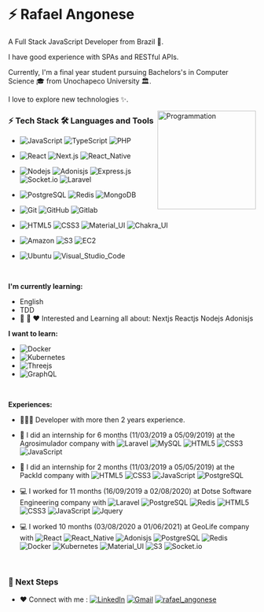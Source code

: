 # ⚡ Rafael Angonese

A Full Stack JavaScript Developer from Brazil 🚀.

I have good experience with SPAs and RESTful APIs.

Currently, I'm a final year student pursuing Bachelors's in Computer Science 🎓 from Unochapeco University 🏛.

I love to explore new technologies ✨.

<img align="right" src="https://i.giphy.com/media/LmNwrBhejkK9EFP504/200w.webp" alt="Programmation" width="200" />

### ⚡ Tech Stack 🛠️ Languages and Tools

- ![JavaScript](https://img.shields.io/badge/-JavaScript-black?&logo=JavaScript)
  ![TypeScript](https://img.shields.io/badge/-TypeScript-black?&logo=TypeScript)
  ![PHP](https://img.shields.io/badge/-PHP-black?&logo=PHP)

- ![React](https://img.shields.io/badge/-React-black?&logo=React)
  ![Next.js](https://img.shields.io/badge/-Next-black?&logo=Next.js)
  ![React_Native](https://img.shields.io/badge/-React_Native-black?&logo=React)

- ![Nodejs](https://img.shields.io/badge/-Nodejs-black?&logo=Node.js)
  ![Adonisjs](https://img.shields.io/badge/-Adonisjs-black?&logo=Adonisjs)
  ![Express.js](https://img.shields.io/badge/-Express-black?&logo=Express)
  ![Socket.io](https://img.shields.io/badge/-Socket-black?&logo=socket.io)
  ![Laravel](https://img.shields.io/badge/-Laravel-black?&logo=Laravel)

- ![PostgreSQL](https://img.shields.io/badge/-PostgreSQL-black?&logo=Postgresql&logoColor=blue)
  ![Redis](https://img.shields.io/badge/-Redis-black?&logo=Redis)
  ![MongoDB](https://img.shields.io/badge/-MongoDB-black?&logo=Mongodb)

- ![Git](https://img.shields.io/badge/-Git-black?&logo=Git)
  ![GitHub](https://img.shields.io/badge/-GitHub-black?&logo=GitHub)
  ![Gitlab](https://img.shields.io/badge/-Gitlab-black?&logo=GitLab)

- ![HTML5](https://img.shields.io/badge/-HTML5-black?&logo=Html5)
  ![CSS3](https://img.shields.io/badge/-CSS3-black?&logo=Css3&logoColor=blue)
  ![Material_UI](https://img.shields.io/badge/-Material_UI-black?&logo=Material-ui&logoColor=blue)
  ![Chakra_UI](https://img.shields.io/badge/-Chakra_UI-black?&logo=Chakra-ui)

- ![Amazon](https://img.shields.io/badge/-Amazon-black?&logo=Amazon)
  ![S3](https://img.shields.io/badge/-S3-black?&logo=Amazon-s3)
  ![EC2](https://img.shields.io/badge/-EC2-black?&logo=Amazon)

- <!-- ![Docker](https://img.shields.io/badge/-Docker-black?&logo=Docker) -->
  <!-- ![Kubernetes](https://img.shields.io/badge/-Kubernetes-black?&logo=Kubernetes) -->
  ![Ubuntu](https://img.shields.io/badge/-Ubuntu-black?&logo=Ubuntu)
  ![Visual_Studio_Code](https://img.shields.io/badge/-Visual_Studio_Code-black?&logo=Visual-Studio-Code)

<br />

**I'm currently learning:**

- English
- TDD
- 🌱 🚀 ❤️ Interested and Learning all about: Nextjs Reactjs Nodejs Adonisjs

**I want to learn:**

- ![Docker](https://img.shields.io/badge/-Docker-black?&logo=Docker)
- ![Kubernetes](https://img.shields.io/badge/-Kubernetes-black?&logo=Kubernetes)
- ![Threejs](https://img.shields.io/badge/-Threejs-black?&logo=Three.js)
- ![GraphQL](https://img.shields.io/badge/-GraphQL-black?&logo=Graphql&logoColor=e535ab)

<br />

**Experiences:**

- 👨🏻‍💻 Developer with more then 2 years experience.

- 🌱 I did an internship for 6 months (11/03/2019 a 05/09/2019) at the Agrosimulador company with
  ![Laravel](https://img.shields.io/badge/-Laravel-black?&logo=Laravel)
  ![MySQL](https://img.shields.io/badge/-MySQL-black?&logo=MySQL)
  ![HTML5](https://img.shields.io/badge/-HTML5-black?&logo=Html5)
  ![CSS3](https://img.shields.io/badge/-CSS3-black?&logo=Css3&logoColor=blue)
  ![JavaScript](https://img.shields.io/badge/-JavaScript-black?&logo=JavaScript)

- 🌱 I did an internship for 2 months (11/03/2019 a 05/05/2019) at the PackId company with
  ![HTML5](https://img.shields.io/badge/-HTML5-black?&logo=Html5)
  ![CSS3](https://img.shields.io/badge/-CSS3-black?&logo=Css3&logoColor=blue)
  ![JavaScript](https://img.shields.io/badge/-JavaScript-black?&logo=JavaScript)
  ![PostgreSQL](https://img.shields.io/badge/-PostgreSQL-black?&logo=Postgresql&logoColor=blue)

- 💻 I worked for 11 months (16/09/2019 a 02/08/2020) at Dotse Software Engineering company with
  ![Laravel](https://img.shields.io/badge/-Laravel-black?&logo=Laravel)
  ![PostgreSQL](https://img.shields.io/badge/-PostgreSQL-black?&logo=Postgresql&logoColor=blue)
  ![Redis](https://img.shields.io/badge/-Redis-black?&logo=Redis)
  ![HTML5](https://img.shields.io/badge/-HTML5-black?&logo=Html5)
  ![CSS3](https://img.shields.io/badge/-CSS3-black?&logo=Css3&logoColor=blue)
  ![JavaScript](https://img.shields.io/badge/-JavaScript-black?&logo=JavaScript)
  ![Jquery](https://img.shields.io/badge/-Jquery-black?&logo=Jquery)

- 💻 I worked 10 months (03/08/2020 a 01/06/2021) at GeoLife company with
  ![React](https://img.shields.io/badge/-React-black?&logo=React)
  ![React_Native](https://img.shields.io/badge/-React_Native-black?&logo=React)
  ![Adonisjs](https://img.shields.io/badge/-Adonisjs-black?&logo=Adonisjs)
  ![PostgreSQL](https://img.shields.io/badge/-PostgreSQL-black?&logo=Postgresql&logoColor=blue)
  ![Redis](https://img.shields.io/badge/-Redis-black?&logo=Redis)
  ![Docker](https://img.shields.io/badge/-Docker-black?&logo=Docker)
  ![Kubernetes](https://img.shields.io/badge/-Kubernetes-black?&logo=Kubernetes)
  ![Material_UI](https://img.shields.io/badge/-Material_UI-black?&logo=Material-ui&logoColor=blue)
  ![S3](https://img.shields.io/badge/-S3-black?&logo=Amazon-s3)
  ![Socket.io](https://img.shields.io/badge/-Socket-black?&logo=socket.io)

<br />

### 👣 Next Steps

- ❤️ Connect with me :
[![LinkedIn](https://img.shields.io/badge/-LinkedIn-blue?&logo=Linkedin&logoColor=white&link=https://www.linkedin.com/in/rafael-angonese-12373a191/)](https://www.linkedin.com/in/rafael-angonese-12373a191/)
[![Gmail](https://img.shields.io/badge/-rafael.angonese09@gmail.com-D14836?&logo=Gmail&logoColor=white)](mailto:rafael.angonese09@gmail.com)
[![rafael_angonese](https://img.shields.io/badge/-rafael__angonese-E4405F?&logo=Instagram&logoColor=white)](https://instagram.com/rafael_angonese)
